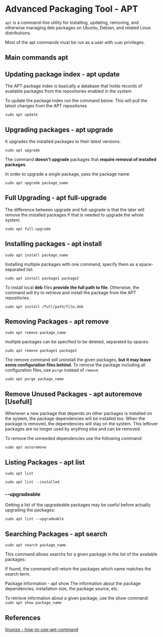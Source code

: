 # Advanced Packaging Tool - APT
`apt` is a command-line utility for installing, updating, removing, and otherwise managing deb packages on Ubuntu, Debian, and related Linux distributions.

Most of the apt commands must be run as a user with `sudo` privileges.

## Main commands apt 

## Updating package index - apt update
The APT package index is basically a database that holds records of available packages from the repositories enabled in the system

To update the package index run the command below. This will pull the latest changes from the APT repositories

`sudo apt update`

## Upgrading packages - apt upgrade
It upgrades the installed packages to their latest versions.

`sudo apt upgrade`

The command **doesn’t upgrade** packages that **require removal of installed packages**.

In order to upgrade a single package, pass the package name:

`sudo apt upgrade package_name`

## Full Upgrading - apt full-upgrade
The difference between upgrade and full-upgrade is that the later will remove the installed packages if that is needed to upgrade the whole system.

`sudo apt full-upgrade`


## Installing packages - apt install
`sudo apt install package_name`

Installing multiple packages with one command, specify them as a space-separated list:

`sudo apt install package1 package2`

To install local **deb** files **provide the full path to file**. Otherwise, the command will try to retrieve and install the package from the APT repositories.

`sudo apt install /full/path/file.deb`


## Removing Packages - apt remove
`sudo apt remove package_name`
 

multiple packages can be specified to be deleted, separated by spaces:

`sudo apt remove package1 package2`

The remove command will uninstall the given packages, **but it may leave some configuration files behind**. To remove the package including all configuration files, use `purge` instead of `remove`

`sudo apt purge package_name`


## Remove Unused Packages - apt autoremove [Usefull]
Whenever a new package that depends on other packages is installed on the system, the package dependencies will be installed too. When the package is removed, the dependencies will stay on the system. This leftover packages are no longer used by anything else and can be removed.

To remove the unneeded dependencies use the following command:

`sudo apt autoremove`

## Listing Packages - apt list
`sudo apt list`

`sudo apt list --installed`

### --upgradeable
Getting a list of the upgradeable packages may be useful before actually upgrading the packages:

`sudo apt list --upgradeable`

## Searching Packages - apt search
`sudo apt search package_name`

This command allows searchs for a given package in the list of the available packages:


If found, the command will return the packages which name matches the search term.

Package Information - apt show
The information about the package dependencies, installation size, the package source, etc.

To retrieve information about a given package, use the show command:
`sudo apt show package_name`


## References
[linuxize - how-to-use-apt-command](https://linuxize.com/post/how-to-use-apt-command/#top)